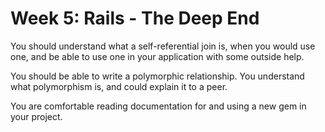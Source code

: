 # Week 5: Rails - The Deep End

You should understand what a self-referential join is, when you would use one,
and be able to use one in your application with some outside help.

You should be able to write a polymorphic relationship. You understand what
polymorphism is, and could explain it to a peer.

You are comfortable reading documentation for and using a new gem in your
project.
